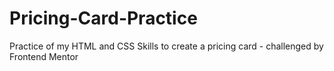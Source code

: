 # Pricing-Card-Practice
Practice of my HTML and CSS Skills to create a pricing card - challenged by Frontend Mentor
